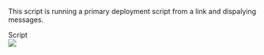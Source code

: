 This script is running a primary deployment script from a link and dispalying messages.

Script 
<br />
<a href="https://portal.azure.com/#create/Microsoft.Template/uri/https%3A%2F%2Fraw.githubusercontent.com%2Fmadsamuel%2Fwvd%2Fmaster%2Farm%2Fquick%20start%2Fdeploy.json" target="_blank">
    <img src="http://azuredeploy.net/deploybutton.png"/>
</a>
<br/>
